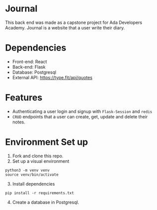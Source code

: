 # Journal

This back end was made as a capstone project for Ada Developers Academy. Journal is a website that a user write their diary.

# Dependencies
- Front-end: React
- Back-end: Flask
- Database: Postgresql
- External API: https://type.fit/api/quotes

# Features
- Authenticating a user login and signup with `Flask-Session` and `redis`
- `CRUD` endpoints that a user can create, get, update and delete their notes.

# Environment Set up
1. Fork and clone this repo.
2. Set up a visual environment
```
python3 -m venv venv
source venv/bin/activate
```
3. Install dependencies
```
pip install -r requirements.txt
```
4. Create a database in Postgresql.

